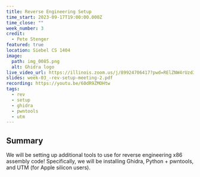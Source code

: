 ```yaml
---
title: Reverse Engineering Setup
time_start: 2023-09-17T19:00:00.000Z
time_close: ""
week_number: 3
credit:
  - Pete Stenger
featured: true
location: Siebel CS 1404
image:
  path: img_0085.png
  alt: Ghidra logo
live_video_url: https://illinois.zoom.us/j/89924706417?pwd=RElZNW4rUzd3aUNlOVdHbG96TDA1QT09
slides: week-03_-rev-setup-meeting-2.pdf
recording: https://youtu.be/60dR9ZMOHtw
tags:
  - rev
  - setup
  - ghidra
  - pwntools
  - utm
---
```

## Summary

We will be setting up additional tools to use for reverse engineering x86 assembly code! Specifically, we will be installing Ghidra, Python + pwntools, and UTM (for Apple silicon users).